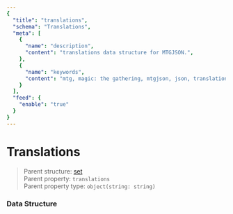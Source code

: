 ```yaml
---
{
  "title": "translations",
  "schema": "Translations",
  "meta": [
    {
      "name": "description",
      "content": "translations data structure for MTGJSON.",
    },
    {
      "name": "keywords",
      "content": "mtg, magic: the gathering, mtgjson, json, translations",
    }
  ],
  "feed": {
    "enable": "true"
  }
}
---
```


# Translations

> Parent structure: [set](../set)  
> Parent property: `translations`  
> Parent property type: `object(string: string)`  

### Data Structure

<Documentation/>
